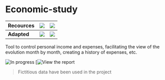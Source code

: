 # Economic-study
| **Recources** | <img style="display: flex; align-items: center; justify-content: center;" src="https://img.shields.io/badge/PowerBI-F2C811?style=for-the-badge&logo=Power%20BI&logoColor=white"> |  <img style="display: flex; align-items: center; justify-content: center;" src="https://img.shields.io/badge/Google%20Sheets-34A853?style=for-the-badge&logo=google-sheets&logoColor=white">|
|---------------|:---:|:---:|
| **Adapted**   |<img style="display: flex; align-items: center; justify-content: center;" src="https://img.shields.io/badge/Desktop-00BFFF?style=for-the-badge&logo=desktop&logoColor=white"> | <img style="display: flex; align-items: center; justify-content: center;" src="https://img.shields.io/badge/Mobile-32CD32?style=for-the-badge&logo=mobile&logoColor=white"> |

Tool to control personal income and expenses, facilitating the view of the evolution month by month, creating a history of expenses, etc.

![In progress](https://img.shields.io/badge/In_progress-FFD700?style=for-the-badge)
[![View the report](#)

> Fictitious data have been used in the project
